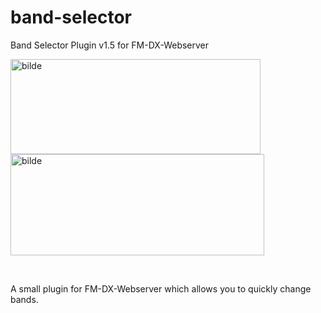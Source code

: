 # band-selector
Band Selector Plugin v1.5 for FM-DX-Webserver

<img width="400" height="152" alt="bilde" src="https://github.com/user-attachments/assets/e8ea0137-a949-438f-8d82-038e7d56225b" /><br>
<img width="406" height="162" alt="bilde" src="https://github.com/user-attachments/assets/e54f9e56-1b16-4080-9494-e5457c1b5394" />


<br>




A small plugin for FM-DX-Webserver which allows you to quickly change bands.
